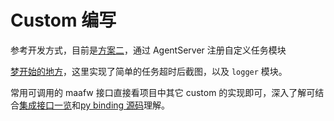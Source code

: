 # Custom 编写

参考开发方式，目前是[方案二](https://github.com/MaaXYZ/MaaFramework/blob/main/docs/zh_cn/1.1-%E5%BF%AB%E9%80%9F%E5%BC%80%E5%A7%8B.md#%E6%96%B9%E6%A1%88%E4%BA%8Cjson--%E8%87%AA%E5%AE%9A%E4%B9%89%E9%80%BB%E8%BE%91%E6%89%A9%E5%B1%95%E6%8E%A8%E8%8D%90)，通过 AgentServer 注册自定义任务模块

[梦开始的地方](https://github.com/MAA1999/M9A/pull/371)，这里实现了简单的任务超时后截图，以及 `logger` 模块。

常用可调用的 maafw 接口直接看项目中其它 custom 的实现即可，深入了解可结合[集成接口一览](https://github.com/MaaXYZ/MaaFramework/blob/main/docs/zh_cn/2.3-%E9%9B%86%E6%88%90%E6%8E%A5%E5%8F%A3%E4%B8%80%E8%A7%88.md)和[py binding 源码](https://github.com/MaaXYZ/MaaFramework/tree/main/source/binding/Python/maa)理解。

